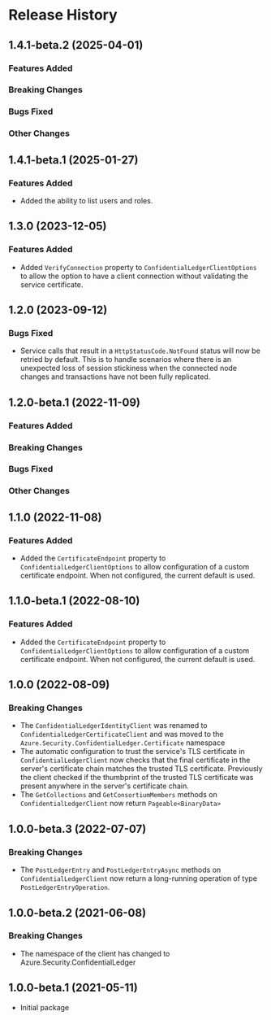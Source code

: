 # Release History
## 1.4.1-beta.2 (2025-04-01)

### Features Added

### Breaking Changes

### Bugs Fixed

### Other Changes

## 1.4.1-beta.1 (2025-01-27)

### Features Added
- Added the ability to list users and roles.

## 1.3.0 (2023-12-05)

### Features Added

- Added `VerifyConnection` property to `ConfidentialLedgerClientOptions` to allow the option to have a client connection without validating the service certificate.

## 1.2.0 (2023-09-12)

### Bugs Fixed

- Service calls that result in a `HttpStatusCode.NotFound` status will now be retried by default. This is to handle scenarios where there is an unexpected loss of session stickiness when the connected node changes and transactions have not been fully replicated.

## 1.2.0-beta.1 (2022-11-09)

### Features Added

### Breaking Changes

### Bugs Fixed

### Other Changes

## 1.1.0 (2022-11-08)

### Features Added

- Added the `CertificateEndpoint` property to `ConfidentialLedgerClientOptions` to allow configuration of a custom certificate endpoint. When not configured, the current default is used.

## 1.1.0-beta.1 (2022-08-10)

### Features Added

- Added the `CertificateEndpoint` property to `ConfidentialLedgerClientOptions` to allow configuration of a custom certificate endpoint. When not configured, the current default is used.

## 1.0.0 (2022-08-09)

### Breaking Changes

- The `ConfidentialLedgerIdentityClient` was renamed to `ConfidentialLedgerCertificateClient` and was moved to the `Azure.Security.ConfidentialLedger.Certificate` namespace
- The automatic configuration to trust the service's TLS certificate in `ConfidentialLedgerClient` now checks that the final certificate in the server's certificate chain matches the trusted TLS certificate. Previously the client checked if the thumbprint of the trusted TLS certificate was present anywhere in the server's certificate chain.
- The `GetCollections` and `GetConsortiumMembers` methods on `ConfidentialLedgerClient` now return `Pageable<BinaryData>`


## 1.0.0-beta.3 (2022-07-07)

### Breaking Changes

- The `PostLedgerEntry` and `PostLedgerEntryAsync` methods on `ConfidentialLedgerClient` now return a long-running operation of type `PostLedgerEntryOperation`.

## 1.0.0-beta.2 (2021-06-08)

### Breaking Changes

- The namespace of the client has changed to Azure.Security.ConfidentialLedger

## 1.0.0-beta.1 (2021-05-11)
- Initial package
